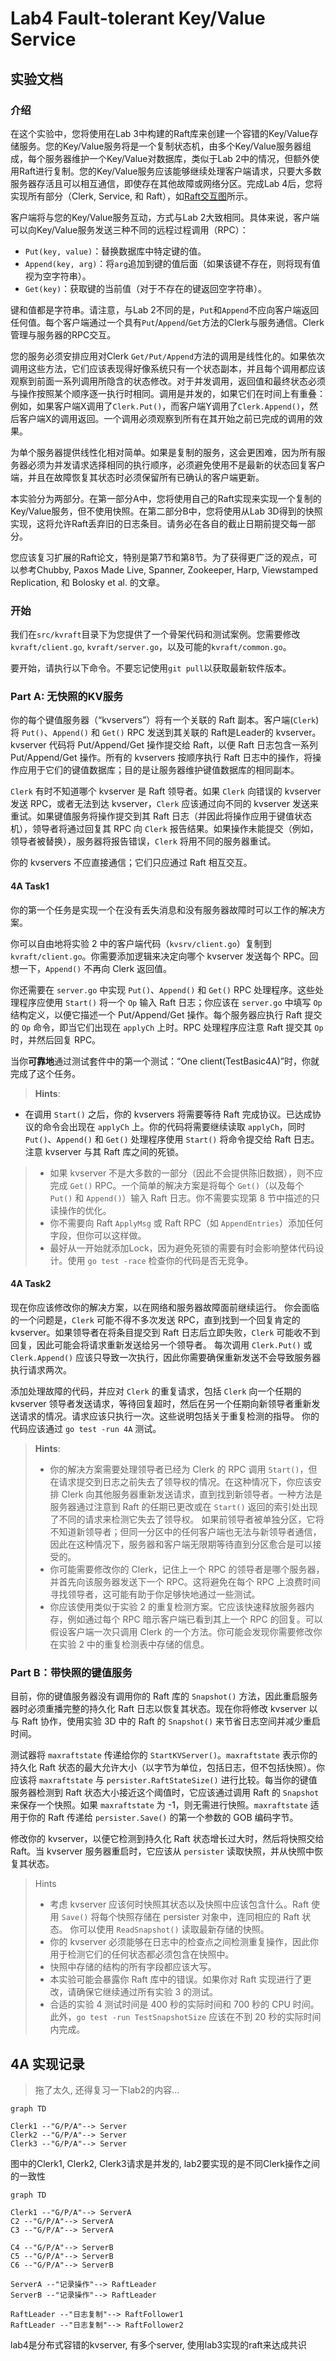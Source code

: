 # Lab4 Fault-tolerant Key/Value Service
## 实验文档

### 介绍

在这个实验中，您将使用在Lab 3中构建的Raft库来创建一个容错的Key/Value存储服务。您的Key/Value服务将是一个复制状态机，由多个Key/Value服务器组成，每个服务器维护一个Key/Value对数据库，类似于Lab 2中的情况，但额外使用Raft进行复制。您的Key/Value服务应该能够继续处理客户端请求，只要大多数服务器存活且可以相互通信，即使存在其他故障或网络分区。完成Lab 4后，您将实现所有部分（Clerk, Service, 和 Raft），如[Raft交互图](https://pdos.csail.mit.edu/6.824/notes/raft_diagram.pdf)所示。


客户端将与您的Key/Value服务互动，方式与Lab 2大致相同。具体来说，客户端可以向Key/Value服务发送三种不同的远程过程调用（RPC）：

- `Put(key, value)`：替换数据库中特定键的值。
- `Append(key, arg)`：将`arg`追加到键的值后面（如果该键不存在，则将现有值视为空字符串）。
- `Get(key)`：获取键的当前值（对于不存在的键返回空字符串）。

键和值都是字符串。请注意，与Lab 2不同的是，`Put`和`Append`不应向客户端返回任何值。每个客户端通过一个具有`Put`/`Append`/`Get`方法的Clerk与服务通信。Clerk管理与服务器的RPC交互。

您的服务必须安排应用对Clerk `Get/Put/Append`方法的调用是线性化的。如果依次调用这些方法，它们应该表现得好像系统只有一个状态副本，并且每个调用都应该观察到前面一系列调用所隐含的状态修改。对于并发调用，返回值和最终状态必须与操作按照某个顺序逐一执行时相同。调用是并发的，如果它们在时间上有重叠：例如，如果客户端X调用了`Clerk.Put()`，而客户端Y调用了`Clerk.Append()`，然后客户端X的调用返回。一个调用必须观察到所有在其开始之前已完成的调用的效果。

为单个服务器提供线性化相对简单。如果是复制的服务，这会更困难，因为所有服务器必须为并发请求选择相同的执行顺序，必须避免使用不是最新的状态回复客户端，并且在故障恢复其状态时必须保留所有已确认的客户端更新。

本实验分为两部分。在第一部分A中，您将使用自己的Raft实现来实现一个复制的Key/Value服务，但不使用快照。在第二部分B中，您将使用从Lab 3D得到的快照实现，这将允许Raft丢弃旧的日志条目。请务必在各自的截止日期前提交每一部分。

您应该复习扩展的Raft论文，特别是第7节和第8节。为了获得更广泛的观点，可以参考Chubby, Paxos Made Live, Spanner, Zookeeper, Harp, Viewstamped Replication, 和 Bolosky et al. 的文章。

### 开始

我们在`src/kvraft`目录下为您提供了一个骨架代码和测试案例。您需要修改`kvraft/client.go`, `kvraft/server.go`，以及可能的`kvraft/common.go`。

要开始，请执行以下命令。不要忘记使用`git pull`以获取最新软件版本。

### Part A: 无快照的KV服务

你的每个键值服务器（“kvservers”）将有一个关联的 Raft 副本。客户端(`Clerk`)将 `Put()`、`Append()` 和 `Get()` RPC 发送到其关联的 Raft是Leader的 kvserver。kvserver 代码将 Put/Append/Get 操作提交给 Raft，以便 Raft 日志包含一系列 Put/Append/Get 操作。所有的 kvservers 按顺序执行 Raft 日志中的操作，将操作应用于它们的键值数据库；目的是让服务器维护键值数据库的相同副本。

`Clerk` 有时不知道哪个 kvserver 是 Raft 领导者。如果 `Clerk` 向错误的 kvserver 发送 RPC，或者无法到达 kvserver，`Clerk` 应该通过向不同的 kvserver 发送来重试。如果键值服务将操作提交到其 Raft 日志（并因此将操作应用于键值状态机），领导者将通过回复其 RPC 向 `Clerk` 报告结果。如果操作未能提交（例如，领导者被替换），服务器将报告错误，`Clerk` 将用不同的服务器重试。

你的 kvservers 不应直接通信；它们只应通过 Raft 相互交互。

#### 4A Task1

你的第一个任务是实现一个在没有丢失消息和没有服务器故障时可以工作的解决方案。

你可以自由地将实验 2 中的客户端代码（`kvsrv/client.go`）复制到 `kvraft/client.go`。你需要添加逻辑来决定向哪个 kvserver 发送每个 RPC。回想一下，`Append()` 不再向 Clerk 返回值。

你还需要在 `server.go` 中实现 `Put()`、`Append()` 和 `Get()` RPC 处理程序。这些处理程序应使用 `Start()` 将一个 `Op` 输入 Raft 日志；你应该在 `server.go` 中填写 `Op` 结构定义，以便它描述一个 Put/Append/Get 操作。每个服务器应执行 Raft 提交的 `Op` 命令，即当它们出现在 `applyCh` 上时。RPC 处理程序应注意 Raft 提交其 `Op` 时，并然后回复 RPC。

当你**可靠地**通过测试套件中的第一个测试：“One client(TestBasic4A)”时，你就完成了这个任务。

> **Hints**: 
- 在调用 `Start()` 之后，你的 kvservers 将需要等待 Raft 完成协议。已达成协议的命令会出现在 `applyCh` 上。你的代码将需要继续读取 `applyCh`，同时 `Put()`、`Append()` 和 `Get()` 处理程序使用 `Start()` 将命令提交给 Raft 日志。注意 kvserver 与其 Raft 库之间的死锁。
> - 如果 kvserver 不是大多数的一部分（因此不会提供陈旧数据），则不应完成 `Get()` RPC。一个简单的解决方案是将每个 `Get()`（以及每个 `Put()` 和 `Append()`）输入 Raft 日志。你不需要实现第 8 节中描述的只读操作的优化。
> - 你不需要向 Raft `ApplyMsg` 或 Raft RPC（如 `AppendEntries`）添加任何字段，但你可以这样做。
> - 最好从一开始就添加Lock，因为避免死锁的需要有时会影响整体代码设计。使用 `go test -race` 检查你的代码是否无竞争。


#### 4A Task2

现在你应该修改你的解决方案，以在网络和服务器故障面前继续运行。 你会面临的一个问题是，`Clerk` 可能不得不多次发送 RPC，直到找到一个回复肯定的 kvserver。如果领导者在将条目提交到 Raft 日志后立即失败，`Clerk` 可能收不到回复，因此可能会将请求重新发送给另一个领导者。 每次调用 `Clerk.Put()` 或 `Clerk.Append()` 应该只导致一次执行，因此你需要确保重新发送不会导致服务器执行请求两次。

添加处理故障的代码，并应对 `Clerk` 的重复请求，包括 `Clerk` 向一个任期的 kvserver 领导者发送请求，等待回复超时，然后在另一个任期向新领导者重新发送请求的情况。请求应该只执行一次。这些说明包括关于重复检测的指导。 你的代码应该通过 `go test -run 4A` 测试。

> **Hints**: 
> - 你的解决方案需要处理领导者已经为 Clerk 的 RPC 调用 `Start()`，但在请求提交到日志之前失去了领导权的情况。在这种情况下，你应该安排 Clerk 向其他服务器重新发送请求，直到找到新领导者。一种方法是服务器通过注意到 Raft 的任期已更改或在 `Start()` 返回的索引处出现了不同的请求来检测它失去了领导权。 如果前领导者被单独分区，它将不知道新领导者；但同一分区中的任何客户端也无法与新领导者通信，因此在这种情况下，服务器和客户端无限期等待直到分区愈合是可以接受的。
> - 你可能需要修改你的 Clerk，记住上一个 RPC 的领导者是哪个服务器，并首先向该服务器发送下一个 RPC。这将避免在每个 RPC 上浪费时间寻找领导者，这可能有助于你足够快地通过一些测试。
> - 你应该使用类似于实验 2 的重复检测方案。它应该快速释放服务器内存，例如通过每个 RPC 暗示客户端已看到其上一个 RPC 的回复。可以假设客户端一次只调用 Clerk 的一个方法。你可能会发现你需要修改你在实验 2 中的重复检测表中存储的信息。



### Part B：带快照的键值服务

目前，你的键值服务器没有调用你的 Raft 库的 `Snapshot()` 方法，因此重启服务器时必须重播完整的持久化 Raft 日志以恢复其状态。现在你将修改 kvserver 以与 Raft 协作，使用实验 3D 中的 Raft 的 `Snapshot()` 来节省日志空间并减少重启时间。

测试器将 `maxraftstate` 传递给你的 `StartKVServer()`。`maxraftstate` 表示你的持久化 Raft 状态的最大允许大小（以字节为单位，包括日志，但不包括快照）。你应该将 `maxraftstate` 与 `persister.RaftStateSize()` 进行比较。每当你的键值服务器检测到 Raft 状态大小接近这个阈值时，它应该通过调用 Raft 的 `Snapshot` 来保存一个快照。如果 `maxraftstate` 为 -1，则无需进行快照。`maxraftstate` 适用于你的 Raft 传递给 `persister.Save()` 的第一个参数的 GOB 编码字节。

修改你的 kvserver，以便它检测到持久化 Raft 状态增长过大时，然后将快照交给 Raft。当 kvserver 服务器重启时，它应该从 `persister` 读取快照，并从快照中恢复其状态。

> Hints
> - 考虑 kvserver 应该何时快照其状态以及快照中应该包含什么。Raft 使用 `Save()` 将每个快照存储在 persister 对象中，连同相应的 Raft 状态。
>   你可以使用 `ReadSnapshot()` 读取最新存储的快照。
> - 你的 kvserver 必须能够在日志中的检查点之间检测重复操作，因此你用于检测它们的任何状态都必须包含在快照中。
> - 快照中存储的结构的所有字段都应该大写。
> - 本实验可能会暴露你 Raft 库中的错误。如果你对 Raft 实现进行了更改，请确保它继续通过所有实验 3 的测试。
> - 合适的实验 4 测试时间是 400 秒的实际时间和 700 秒的 CPU 时间。此外，`go test -run TestSnapshotSize` 应该在不到 20 秒的实际时间内完成。


## 4A 实现记录

> 拖了太久, 还得复习一下lab2的内容...


```mermaid
graph TD

Clerk1 --"G/P/A"--> Server
Clerk2 --"G/P/A"--> Server
Clerk3 --"G/P/A"--> Server
```
图中的Clerk1, Clerk2, Clerk3请求是并发的, lab2要实现的是不同Clerk操作之间的一致性

```mermaid
graph TD

Clerk1 --"G/P/A"--> ServerA
C2 --"G/P/A"--> ServerA
C3 --"G/P/A"--> ServerA

C4 --"G/P/A"--> ServerB
C5 --"G/P/A"--> ServerB
C6 --"G/P/A"--> ServerB

ServerA --"记录操作"--> RaftLeader
ServerB --"记录操作"--> RaftLeader

RaftLeader --"日志复制"--> RaftFollower1
RaftLeader --"日志复制"--> RaftFollower2
```
lab4是分布式容错的kvserver, 有多个server, 使用lab3实现的raft来达成共识